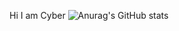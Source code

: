 Hi I am Cyber
![Anurag's GitHub stats](https://github-readme-stats.vercel.app/api?username=Cyber02Luna&show_icons=true&theme=radical)
